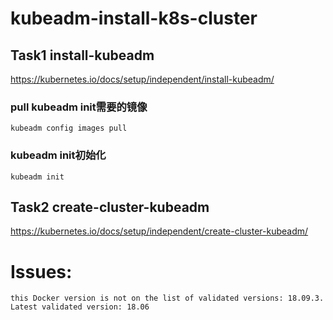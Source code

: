 # kubeadm-install-k8s-cluster

## Task1 install-kubeadm
https://kubernetes.io/docs/setup/independent/install-kubeadm/  




###  pull kubeadm init需要的镜像

```
kubeadm config images pull
```
### kubeadm init初始化

```
kubeadm init
```



## Task2 create-cluster-kubeadm
https://kubernetes.io/docs/setup/independent/create-cluster-kubeadm/




# Issues:

```
this Docker version is not on the list of validated versions: 18.09.3. Latest validated version: 18.06
```

